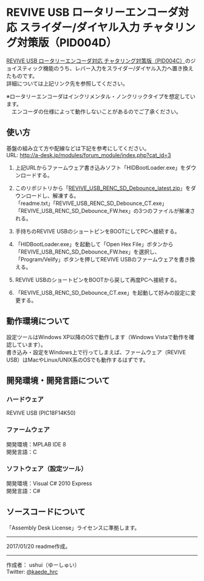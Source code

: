 # REVIVE USB ロータリーエンコーダ対応 スライダー/ダイヤル入力 チャタリング対策版（PID004D）
[REVIVE USB ロータリーエンコーダ対応 チャタリング対策版（PID004C）](https://github.com/ushui/REVIVE_USB_RENC_Debounce)のジョイスティック機能のうち、レバー入力をスライダー/ダイヤル入力へ置き換えたものです。  
詳細については上記リンク先を参照してください。    

※ロータリーエンコーダはインクリメンタル・ノンクリックタイプを想定しています。  
　エンコーダの仕様によって動作しないことがあるのでご了承ください。   
## 使い方
基盤の組み立て方や配線などは下記を参考にしてください。  
URL: <http://a-desk.jp/modules/forum_module/index.php?cat_id=3> 

1. 上記URLからファームウェア書き込みソフト「HIDBootLoader.exe」をダウンロードする。  

2. このリポジトリから「[REVIVE_USB_RENC_SD_Debounce_latest.zip](https://github.com/ushui/REVIVE_USB_RENC_SD_Debounce/raw/master/REVIVE_USB_RENC_SD_Debounce_latest.zip)」をダウンロードし、解凍する。  
「readme.txt」「REVIVE_USB_RENC_SD_Debounce_CT.exe」「REVIVE_USB_RENC_SD_Debounce_FW.hex」の3つのファイルが解凍される。  

3. 手持ちのREVIVE USBのショートピンをBOOTにしてPCへ接続する。  

4. 「HIDBootLoader.exe」を起動して「Open Hex File」ボタンから「REVIVE_USB_RENC_SD_Debounce_FW.hex」を選択し、  
「Program/Velify」ボタンを押してREVIVE USBのファームウェアを書き換える。  
6. REVIVE USBのショートピンをBOOTから戻して再度PCへ接続する。  

7. 「REVIVE_USB_RENC_SD_Debounce_CT.exe」を起動して好みの設定に変更する。  

## 動作環境について
設定ツールはWindows XP以降のOSで動作します（Windows Vistaで動作を確認しています）。  
書き込み・設定をWindows上で行ってしまえば、ファームウェア（REVIVE USB）はMacやLinux/UNIX系のOSでも動作するはずです。
## 開発環境・開発言語について
### ハードウェア
REVIVE USB (PIC18F14K50)
### ファームウェア
開発環境：MPLAB IDE 8  
開発言語：C
### ソフトウェア（設定ツール）
開発環境：Visual C# 2010 Express  
開発言語：C#
## ソースコードについて
「Assembly Desk License」ライセンスに準拠します。  

***
2017/01/20 readme作成。
***
作成者： ushui（ゆーしゅい）  
Twitter: [@kaede_hrc](https://twitter.com/kaede_hrc)  
